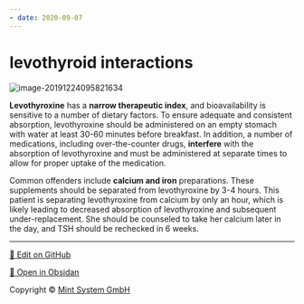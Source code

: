 ```yaml
---
- date: 2020-09-07
---
```


# levothyroid interactions

<!-- levothyroxine interactions that include absorption, TBG concentration, thyroid hormone metabolism -->

![image-20191224095821634](https://photos.thisispiggy.com/file/wikiFiles/image-20191224095821634.png)

**Levothyroxine** has a **narrow therapeutic index**, and bioavailability is sensitive to a number of dietary factors. To  ensure adequate and consistent absorption, levothyroxine should be  administered on an empty stomach with water at least 30-60 minutes  before breakfast. In addition, a number of medications, including  over-the-counter drugs, **interfere** with the absorption of levothyroxine and must be administered at separate times to allow for proper uptake of the medication.

Common offenders include **calcium and iron** preparations. These supplements should be separated from levothyroxine by 3-4 hours. This patient is separating levothyroxine from calcium by only an hour, which is likely leading to decreased absorption of  levothyroxine and subsequent under-replacement. She should be counseled to take her calcium later in the day, and TSH should be rechecked in 6  weeks.


<hr>

[📝 Edit on GitHub](https://github.com/Mint-System/Knowledge/blob/master/levothyroid%20interactions.md)

[📂 Open in Obsidan](obsidian://open?vault=Knowledge%20Mint%20System&file=levothyroid%20interactions.md ':target=_self')

<footer>Copyright © <a href="https://www.mint-system.ch/">Mint System GmbH</a></footer>